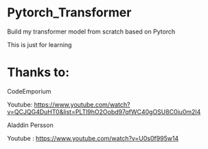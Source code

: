 # Pytorch_Transformer
Build my transformer model from scratch based on Pytorch


This is just for learning
# Thanks to:
CodeEmporium


Youtube: https://www.youtube.com/watch?v=QCJQG4DuHT0&list=PLTl9hO2Oobd97qfWC40gOSU8C0iu0m2l4


Aladdin Persson


Youtube : https://www.youtube.com/watch?v=U0s0f995w14
